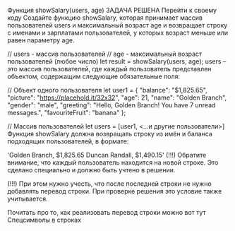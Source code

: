 Функция showSalary(users, age)
ЗАДАЧА РЕШЕНА
Перейти к своему коду
Создайте функцию showSalary, которая принимает массив пользователей users и максимальный возраст
 age и возвращает строку с именами и зарплатами пользователей, у которых возраст меньше или равен 
 параметру age.

// users - массив пользователей
// age - максимальный возраст пользователей (любое число)
let result = showSalary(users, age);
users – это массив пользователей, где каждый пользователь представлен объектом, содержащим следующие
 обязательные поля:

// Объект одного пользователя
let user1 = {
  "balance": "$1,825.65",
  "picture": "https://placehold.it/32x32",
  "age": 21,
  "name": "Golden Branch",
  "gender": "male",
  "greeting": "Hello, Golden Branch! You have 7 unread messages.",
  "favouriteFruit": "banana"
};

// Массив пользователей
let users = [user1, <...и другие пользователи>]
Функция showSalary должна возвращать строку из имён и баланса подходящих пользователей, в формате:

'Golden Branch, $1,825.65
Duncan Randall, $1,490.15'
(!!!) Обратите внимание, что каждый пользователь находится на новой строке. Это сделано специально и 
должно быть учтено в решении.

(!!!) При этом нужно учесть, что после последней строки не нужно добавлять перевод строки. 
При проверке решения это условие также учитывается.

Почитать про то, как реализовать перевод строки можно вот тут Спецсимволы в строках
